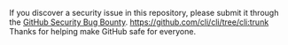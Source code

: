 If you discover a security issue in this repository, please submit it through the [GitHub Security Bug Bounty](https://hackerone.com/github).
https://github.com/cli/cli/tree/cli:trunk
Thanks for helping make GitHub safe for everyone.
